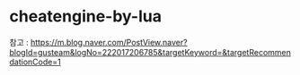# cheatengine-by-lua


참고 : https://m.blog.naver.com/PostView.naver?blogId=gusteam&logNo=222017206785&targetKeyword=&targetRecommendationCode=1
